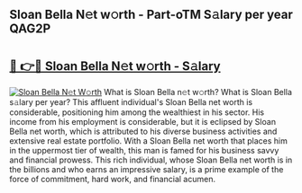 ## Sloan Bella N𝚎t w𝚘rth - Part-oTM S𝚊lary per year QAG2P

# <h2><a href="http://gc1v6lo.nevu.top/?p=Sloan+Bella">🔗 👉🔴 Sloan Bella N𝚎t w𝚘rth - S𝚊lary</a></h2>

[![Sloan Bella N𝚎t W𝚘rth](https://i.imgur.com/Oavwk0R.jpeg)](http://gc1v6lo.nevu.top/?p=Sloan+Bella)
What is Sloan Bella n𝚎t w𝚘rth? What is Sloan Bella s𝚊lary per year?
This affluent individual's Sloan Bella net worth is considerable, positioning him among the wealthiest in his sector. His income from his employment is considerable, but it is eclipsed by Sloan Bella net worth, which is attributed to his diverse business activities and extensive real estate portfolio. With a Sloan Bella net worth that places him in the uppermost tier of wealth, this man is famed for his business savvy and financial prowess. This rich individual, whose Sloan Bella net worth is in the billions and who earns an impressive salary, is a prime example of the force of commitment, hard work, and financial acumen.
